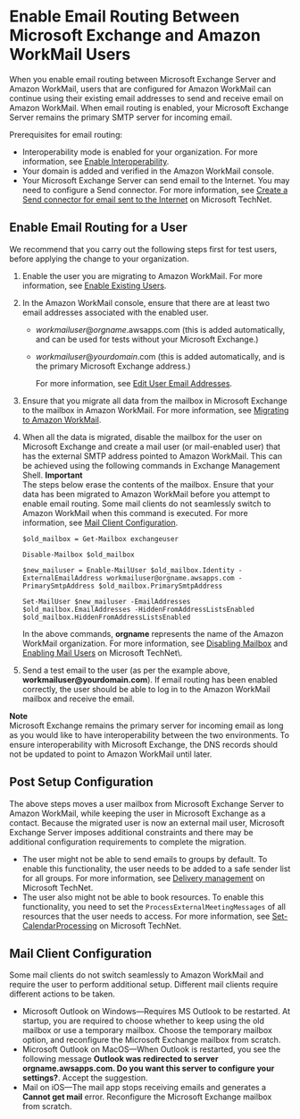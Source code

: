 # Enable Email Routing Between Microsoft Exchange and Amazon WorkMail Users<a name="setup-msexchange"></a>

When you enable email routing between Microsoft Exchange Server and Amazon WorkMail, users that are configured for Amazon WorkMail can continue using their existing email addresses to send and receive email on Amazon WorkMail\. When email routing is enabled, your Microsoft Exchange Server remains the primary SMTP server for incoming email\.

Prerequisites for email routing: 
+ Interoperability mode is enabled for your organization\. For more information, see [Enable Interoperability](interoperability.md#enable_interoperability)\.
+ Your domain is added and verified in the Amazon WorkMail console\.
+ Your Microsoft Exchange Server can send email to the Internet\. You may need to configure a Send connector\. For more information, see [Create a Send connector for email sent to the Internet](https://technet.microsoft.com/en-us/library/jj657457.aspx) on Microsoft TechNet\.

## Enable Email Routing for a User<a name="enable_routing_user"></a>

We recommend that you carry out the following steps first for test users, before applying the change to your organization\.

1. Enable the user you are migrating to Amazon WorkMail\. For more information, see [Enable Existing Users](https://docs.aws.amazon.com/workmail/latest/adminguide/enable_existing_user.html)\.

1. In the Amazon WorkMail console, ensure that there are at least two email addresses associated with the enabled user\. 
   + *workmailuser*@*orgname*\.awsapps\.com \(this is added automatically, and can be used for tests without your Microsoft Exchange\.\)
   + *workmailuser*@*yourdomain*\.com \(this is added automatically, and is the primary Microsoft Exchange address\.\)

     For more information, see [Edit User Email Addresses](https://docs.aws.amazon.com/workmail/latest/adminguide/edit_user_email_addresses.html)\.

1. Ensure that you migrate all data from the mailbox in Microsoft Exchange to the mailbox in Amazon WorkMail\. For more information, see [Migrating to Amazon WorkMail](https://docs.aws.amazon.com/workmail/latest/adminguide/migration_overview.html)\.

1. When all the data is migrated, disable the mailbox for the user on Microsoft Exchange and create a mail user \(or mail\-enabled user\) that has the external SMTP address pointed to Amazon WorkMail\. This can be achieved using the following commands in Exchange Management Shell\.
**Important**  
The steps below erase the contents of the mailbox\. Ensure that your data has been migrated to Amazon WorkMail before you attempt to enable email routing\. Some mail clients do not seamlessly switch to Amazon WorkMail when this command is executed\. For more information, see [Mail Client Configuration](#mail_client_config)\.

   ```
   $old_mailbox = Get-Mailbox exchangeuser
   ```

   ```
   Disable-Mailbox $old_mailbox
   ```

   ```
   $new_mailuser = Enable-MailUser $old_mailbox.Identity -ExternalEmailAddress workmailuser@orgname.awsapps.com -PrimarySmtpAddress $old_mailbox.PrimarySmtpAddress
   ```

   ```
   Set-MailUser $new_mailuser -EmailAddresses $old_mailbox.EmailAddresses -HiddenFromAddressListsEnabled $old_mailbox.HiddenFromAddressListsEnabled
   ```

   In the above commands, **orgname** represents the name of the Amazon WorkMail organization\. For more information, see [Disabling Mailbox](https://technet.microsoft.com/en-us/library/jj863434(v=exchg.150).aspx) and [Enabling Mail Users](https://technet.microsoft.com/en-us/library/aa996549(v=exchg.150).aspx) on Microsoft TechNet\.

1. Send a test email to the user \(as per the example above, **workmailuser@yourdomain\.com**\)\. If email routing has been enabled correctly, the user should be able to log in to the Amazon WorkMail mailbox and receive the email\.

**Note**  
Microsoft Exchange remains the primary server for incoming email as long as you would like to have interoperability between the two environments\. To ensure interoperability with Microsoft Exchange, the DNS records should not be updated to point to Amazon WorkMail until later\.

## Post Setup Configuration<a name="post_setup"></a>

The above steps moves a user mailbox from Microsoft Exchange Server to Amazon WorkMail, while keeping the user in Microsoft Exchange as a contact\. Because the migrated user is now an external mail user, Microsoft Exchange Server imposes additional constraints and there may be additional configuration requirements to complete the migration\.
+ The user might not be able to send emails to groups by default\. To enable this functionality, the user needs to be added to a safe sender list for all groups\. For more information, see [Delivery management](https://technet.microsoft.com/en-us/library/bb123722.aspx#deliverymanagement) on Microsoft TechNet\.
+ The user also might not be able to book resources\. To enable this functionality, you need to set the `ProcessExternalMeetingMessages` of all resources that the user needs to access\. For more information, see [Set\-CalendarProcessing](https://technet.microsoft.com/en-us/library/dd335046.aspx) on Microsoft TechNet\.

## Mail Client Configuration<a name="mail_client_config"></a>

Some mail clients do not switch seamlessly to Amazon WorkMail and require the user to perform additional setup\. Different mail clients require different actions to be taken\.
+ Microsoft Outlook on Windows—Requires MS Outlook to be restarted\. At startup, you are required to choose whether to keep using the old mailbox or use a temporary mailbox\. Choose the temporary mailbox option, and reconfigure the Microsoft Exchange mailbox from scratch\.
+ Microsoft Outlook on MacOS—When Outlook is restarted, you see the following message **Outlook was redirected to server orgname\.awsapps\.com\. Do you want this server to configure your settings?**\. Accept the suggestion\.
+ Mail on iOS—The mail app stops receiving emails and generates a **Cannot get mail** error\. Reconfigure the Microsoft Exchange mailbox from scratch\.